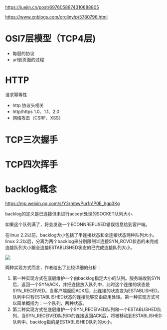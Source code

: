 https://juejin.cn/post/6976058874310688805



https://www.cnblogs.com/orgliny/p/5780796.html

# OSI7层模型（TCP4层)

- 每层的协议
- url到页面的过程

# HTTP

请求幂等性

- http 协议头相关
- http/https 1.0、1.1、2.0
- 网络攻击（CSRF、XSS）







# TCP三次握手





# TCP四次挥手





# backlog概念

https://mp.weixin.qq.com/s/Y3rmbwPur1n1P0E_hgp3Kg

backlog的定义是已连接但未进行accept处理的SOCKET队列大小.

如果这个队列满了，将会发送一个ECONNREFUSED错误信息给到客户端。

在linux 2.2以前，backlog大小包括了半连接状态和全连接状态两种队列大小。linux 2.2以后，分离为两个backlog来分别限制半连接SYN_RCVD状态的未完成连接队列大小跟全连接ESTABLISHED状态的已完成连接队列大小。



![](https://youpaiyun.zongqilive.cn/image/20210707195228.png)

两种实现方式而言，作者给出了比较详细的分析：

1. 第一种实现方式在底层维护一个由backlog指定大小的队列。服务端收到SYN后，返回一个SYN/ACK，并把连接放入队列中，此时这个连接的状态是SYN_RECEIVED。当客户端返回ACK后，此连接的状态变为ESTABLISHED。队列中只有ESTABLISHED状态的连接能够交由应用处理。第一种实现方式可以简单概括为：一个队列，两种状态。
2. 第二种实现方式在底层维护一个SYN_RECEIVED队列和一个ESTABLISHED队列，当SYN_RECEIVED队列中的连接返回ACK后，将被移动到ESTABLISHED队列中。backlog指的是ESTABLISHED队列的大小。



















